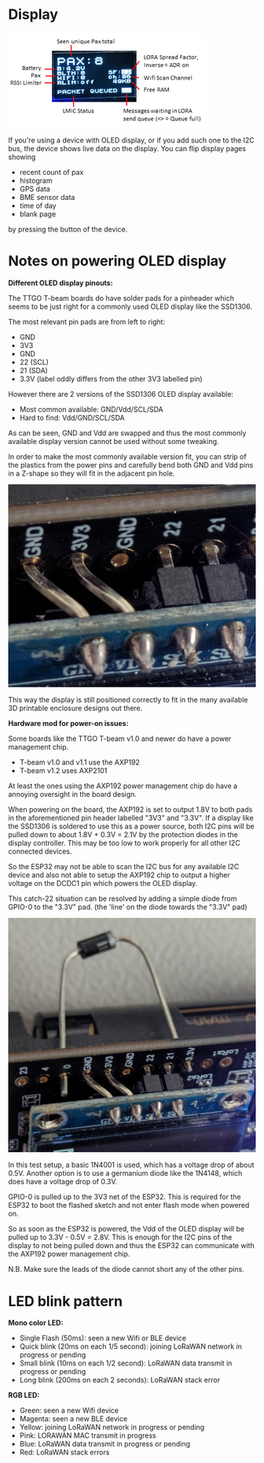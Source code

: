 # Display
<!-- TODO update image -->
![Display Image](img/Paxcounter-Screen.png)

If you're using a device with OLED display, or if you add such one to the I2C bus, the device shows live data on the display. You can flip display pages showing

- recent count of pax
- histogram
- GPS data
- BME sensor data
- time of day
- blank page

by pressing the button of the device.

# Notes on powering OLED display

**Different OLED display pinouts:**

The TTGO T-beam boards do have solder pads for a pinheader which seems to be just right for a commonly used OLED display like the SSD1306.

The most relevant pin pads are from left to right:

- GND
- 3V3
- GND
- 22 (SCL)
- 21 (SDA)
- 3.3V (label oddly differs from the other 3V3 labelled pin)

However there are 2 versions of the SSD1306 OLED display available:

- Most common available: GND/Vdd/SCL/SDA
- Hard to find: Vdd/GND/SCL/SDA

As can be seen, GND and Vdd are swapped and thus the most commonly available display version cannot be used without some tweaking.

In order to make the most commonly available version fit, you can strip of the plastics from the power pins and carefully bend both GND and Vdd pins in a Z-shape so they will fit in the adjacent pin hole.

![Display Image](img/SSD1306_OLED_t-beam.jpg)

This way the display is still positioned correctly to fit in the many available 3D printable enclosure designs out there.


**Hardware mod for power-on issues:**

Some boards like the TTGO T-beam v1.0 and newer do have a power management chip.

- T-beam v1.0 and v1.1 use the AXP192
- T-beam v1.2 uses AXP2101

At least the ones using the AXP192 power management chip do have a annoying oversight in the board design.

When powering on the board, the AXP192 is set to output 1.8V to both pads in the aforementioned pin header labelled "3V3" and "3.3V".
If a display like the SSD1306 is soldered to use this as a power source, both I2C pins will be pulled down to about 1.8V + 0.3V = 2.1V by the protection diodes in the display controller.
This may be too low to work properly for all other I2C connected devices.

So the ESP32 may not be able to scan the I2C bus for any available I2C device and also not able to setup the AXP192 chip to output a higher voltage on the DCDC1 pin which powers the OLED display.

This catch-22 situation can be resolved by adding a simple diode from GPIO-0 to the "3.3V" pad. (the 'line' on the diode towards the "3.3V" pad)

![Display Image](img/SSD1306_t-beam_diode_mod.jpg)

In this test setup, a basic 1N4001 is used, which has a voltage drop of about 0.5V.
Another option is to use a germanium diode like the 1N4148, which does have a voltage drop of 0.3V.

GPIO-0 is pulled up to the 3V3 net of the ESP32. This is required for the ESP32 to boot the flashed sketch and not enter flash mode when powered on.

So as soon as the ESP32 is powered, the Vdd of the OLED display will be pulled up to 3.3V - 0.5V = 2.8V.
This is enough for the I2C pins of the display to not being pulled down and thus the ESP32 can communicate with the AXP192 power management chip.

N.B. Make sure the leads of the diode cannot short any of the other pins.

# LED blink pattern

**Mono color LED:**

- Single Flash (50ms): seen a new Wifi or BLE device
- Quick blink (20ms on each 1/5 second): joining LoRaWAN network in progress or pending
- Small blink (10ms on each 1/2 second): LoRaWAN data transmit in progress or pending
- Long blink (200ms on each 2 seconds): LoRaWAN stack error

**RGB LED:**

- Green: seen a new Wifi device
- Magenta: seen a new BLE device
- Yellow: joining LoRaWAN network in progress or pending
- Pink: LORAWAN MAC transmit in progress
- Blue: LoRaWAN data transmit in progress or pending
- Red: LoRaWAN stack errors